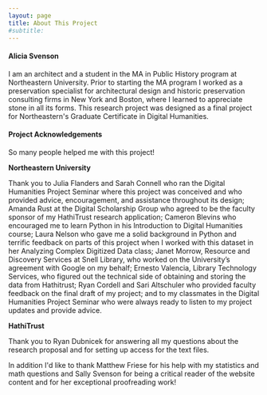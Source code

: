 ```yaml
---
layout: page
title: About This Project
#subtitle: 
---
```


#### Alicia Svenson

I am an architect and a student in the MA in Public History program at Northeastern University. Prior to starting the MA program I worked as a preservation specialist for architectural design and historic preservation consulting firms in New York and Boston, where I learned to appreciate stone in all its forms. This research project was designed as a final project for Northeastern's Graduate Certificate in Digital Humanities.

#### Project Acknowledgements

So many people helped me with this project!

**Northeastern University**

Thank you to Julia Flanders and Sarah Connell who ran the Digital Humanities Project Seminar where this project was conceived and who provided advice, encouragement, and assistance throughout its design; Amanda Rust at the Digital Scholarship Group who agreed to be the faculty sponsor of my HathiTrust research application; Cameron Blevins who encouraged me to learn Python in his Introduction to Digital Humanities course; Laura Nelson who gave me a solid background in Python and terrific feedback on parts of this project when I worked with this dataset in her Analyzing Complex Digitized Data class; Janet Morrow, Resource and Discovery Services at Snell Library, who worked on the University’s agreement with Google on my behalf; Ernesto Valencia, Library Technology Services, who figured out the technical side of obtaining and storing the data from Hathitrust; Ryan Cordell and Sari Altschuler who provided faculty feedback on the final draft of my project; and to my classmates in the Digital Humanities Project Seminar who were always ready to listen to my project updates and provide advice.

**HathiTrust**

Thank you to Ryan Dubnicek for answering all my questions about the research proposal and for setting up access for the text files.


In addition I'd like to thank Matthew Friese for his help with my statistics and math questions and Sally Svenson for being a critical reader of the website content and for her exceptional proofreading work!


